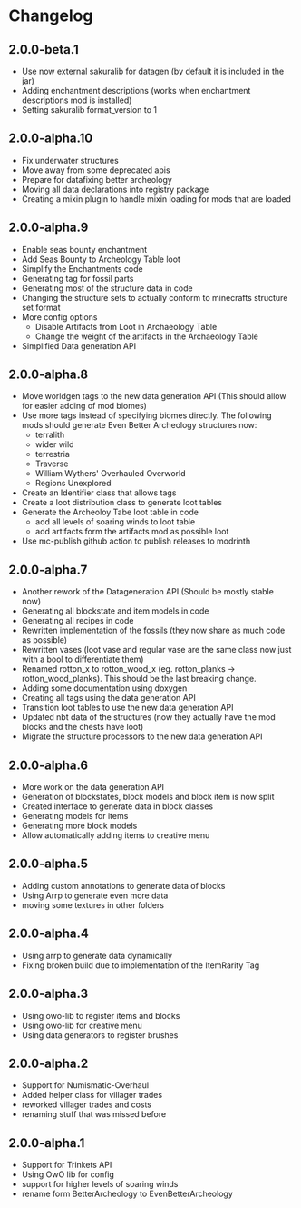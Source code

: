 # Changelog

## 2.0.0-beta.1

* Use now external sakuralib for datagen (by default it is included in the jar)
* Adding enchantment descriptions (works when enchantment descriptions mod is installed)
* Setting sakuralib format_version to 1

## 2.0.0-alpha.10

* Fix underwater structures
* Move away from some deprecated apis
* Prepare for datafixing better archeology
* Moving all data declarations into registry package
* Creating a mixin plugin to handle mixin loading for mods that are loaded

## 2.0.0-alpha.9

* Enable seas bounty enchantment
* Add Seas Bounty to Archeology Table loot
* Simplify the Enchantments code
* Generating tag for fossil parts
* Generating most of the structure data in code
* Changing the structure sets to actually conform to minecrafts structure set format
* More config options
  * Disable Artifacts from Loot in Archaeology Table
  * Change the weight of the artifacts in the Archaeology Table
* Simplified Data generation API

## 2.0.0-alpha.8

* Move worldgen tags to the new data generation API (This should allow for easier adding of mod biomes)
* Use more tags instead of specifying biomes directly. The following mods should generate Even Better Archeology structures now:
  * terralith
  * wider wild
  * terrestria
  * Traverse
  * William Wythers' Overhauled Overworld
  * Regions Unexplored
* Create an Identifier class that allows tags
* Create a loot distribution class to generate loot tables
* Generate the Archeoloy Tabe loot table in code
  * add all levels of soaring winds to loot table
  * add artifacts form the artifacts mod as possible loot
* Use mc-publish github action to publish releases to modrinth

## 2.0.0-alpha.7

* Another rework of the Datageneration API (Should be mostly stable now)
* Generating all blockstate and item models in code
* Generating all recipes in code
* Rewritten implementation of the fossils (they now share as much code as possible)
* Rewritten vases (loot vase and regular vase are the same class now just with a bool to differentiate them)
* Renamed rotton_x to rotton_wood_x (eg. rotton_planks -> rotton_wood_planks). This should be the last breaking change.
* Adding some documentation using doxygen
* Creating all tags using the data generation API
* Transition loot tables to use the new data generation API
* Updated nbt data of the structures (now they actually have the mod blocks and the chests have loot)
* Migrate the structure processors to the new data generation API

## 2.0.0-alpha.6

* More work on the data generation API
* Generation of blockstates, block models and block item is now split
* Created interface to generate data in block classes
* Generating models for items
* Generating more block models
* Allow automatically adding items to creative menu

## 2.0.0-alpha.5

* Adding custom annotations to generate data of blocks
* Using Arrp to generate even more data
* moving some textures in other folders

## 2.0.0-alpha.4

* Using arrp to generate data dynamically
* Fixing broken build due to implementation of the ItemRarity Tag

## 2.0.0-alpha.3

* Using owo-lib to register items and blocks
* Using owo-lib for creative menu
* Using data generators to register brushes

## 2.0.0-alpha.2

* Support for Numismatic-Overhaul
* Added helper class for villager trades
* reworked villager trades and costs
* renaming stuff that was missed before

## 2.0.0-alpha.1

* Support for Trinkets API
* Using OwO lib for config
* support for higher levels of soaring winds
* rename form BetterArcheology to EvenBetterArcheology